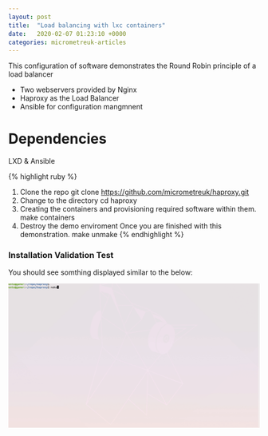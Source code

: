 ```yaml
---
layout: post
title:  "Load balancing with lxc containers"
date:   2020-02-07 01:23:10 +0000
categories: micrometreuk-articles
---
```

This configuration of software demonstrates the Round Robin principle of a load balancer

- Two webservers provided by Nginx
- Haproxy as the Load Balancer
- Ansible for configuration mangmnent

# Dependencies

LXD & Ansible


{% highlight ruby %}
1. Clone the repo
git clone https://github.com/micrometreuk/haproxy.git
2. Change to the directory
cd haproxy
3. Creating the containers and provisioning required software within them.
make containers
4. Destroy the demo enviroment Once you are finished with this demonstration.
make unmake
{% endhighlight %}

### Installation Validation Test
You should see somthing displayed similar to the below:

![Alt Text](/assets/images/demo.gif)


